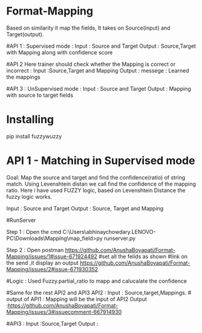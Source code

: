 # Format-Mapping
Based on similarity it map the fields, It takes on Source(input) and Target(output).

#API 1 : Supervised mode :
Input : Source and Target
Output : Source,Target with Mapping along with confidence score 

#API 2
Here trainer should check whether the Mapping is correct or incorrect :
Input :Source,Target and Mapping
Output : messege : Learned the mappings

#API 3 : UnSupervised mode :
Input : Source and Target
Output : Mapping with source to target fields

# Installing
pip install fuzzywuzzy

# API 1 - Matching in Supervised mode 
Goal: Map the source and target and find the confidence(ratio) of string match.
Using Levenshtein distan we call find the confidence of the mapping ratio.
Here i have used FUZZY logic, based on Levenshtein Distance the fuzzy logic works.

Input : Source and Target
Output : Source, Target and Mapping

#RunServer

Step 1 : Open the cmd 
C:\Users\abhinaychowdary.LENOVO-PC\Downloads\Mapping\map_field>py runserver.py

Step 2 : Open postman
https://github.com/AnushaBoyapati/Format-Mapping/issues/1#issue-671924492
#set all the felids as shown 
#link on the send ,it display an output
https://github.com/AnushaBoyapati/Format-Mapping/issues/2#issue-671930352

#Logic : Used Fuzzy.partial_ratio to mapp and calucalate the confidence

#Same for the rest API2 and API3
API2 :
Input : Source,target,Mappings. # output of API1 : Mapping will be the input of API2
Output :https://github.com/AnushaBoyapati/Format-Mapping/issues/3#issuecomment-667914930

#API3 :
Input :Source,Target
Output : 

    





